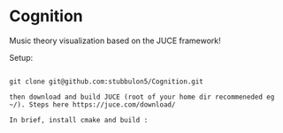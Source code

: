 # Cognition
Music theory visualization based on the JUCE framework!

Setup:
```

git clone git@github.com:stubbulon5/Cognition.git

then download and build JUCE (root of your home dir recommeneded eg ~/). Steps here https://juce.com/download/

In brief, install cmake and build : 


```
